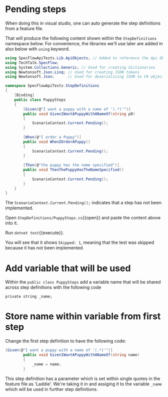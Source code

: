 
# Pending steps

When doing this in visual studio, one can auto generate the step definitions from a feature file.

That will produce the following content shown within the `StepDefinitions` namespace below.
For convenience, the libraries we'll use later are added in also below with `using` keyword.

```csharp
using SpecFlowApiTests.Lib.ApiObjects; // Added to reference the Api Object we defined previously
using TechTalk.SpecFlow;
using System.Collections.Generic; // Used for creating dictionaries
using Newtonsoft.Json.Linq; // Used for creating JSON tokens
using Newtonsoft.Json;      // Used for deserialising JSON to C# objects

namespace SpecFlowApiTests.StepDefinitions
{
    [Binding]
    public class PuppySteps
    {
        [Given(@"I want a puppy with a name of '(.*)'")]
        public void GivenIWantAPuppyWithANameOf(string p0)
        {
            ScenarioContext.Current.Pending();
        }
        
        [When(@"I order a Puppy")]
        public void WhenIOrderAPuppy()
        {
            ScenarioContext.Current.Pending();
        }
        
        [Then(@"the puppy has the name specified")]
        public void ThenThePuppyHasTheNameSpecified()
        {
            ScenarioContext.Current.Pending();
        }            
    }
}
```

The `ScenarioContext.Current.Pending();` indicates that a step has not been implemented. 

Open `StepDefinitions/PuppySteps.cs`{{open}} and paste the content above into it.

Run `dotnet test`{{execute}}. 

You will see that it shows `Skipped: 1`, meaning that the test was skipped because it has not been implemented.

# Add variable that will be used

Within the `public class PuppySteps` add a variable name that will be shared across step definitions with the following code

`private string _name;`

# Store name within variable from first step

Change the first step definition to have the following code:

```csharp
[Given(@"I want a puppy with a name of '(.*)'")]
        public void GivenIWantAPuppyWithANameOf(string name)
        {
            _name = name;
        }
```

This step definition has a parameter which is set within single quotes in the feature file as 'Laddie'. We're taking it in and assiging it to the variable `_name` which
will be used in further step definitions. 


